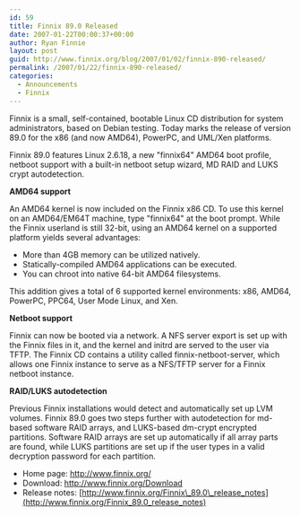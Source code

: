 ```yaml
---
id: 59
title: Finnix 89.0 Released
date: 2007-01-22T00:00:37+00:00
author: Ryan Finnie
layout: post
guid: http://www.finnix.org/blog/2007/01/02/finnix-890-released/
permalink: /2007/01/22/finnix-890-released/
categories:
  - Announcements
  - Finnix
---
```

Finnix is a small, self-contained, bootable Linux CD distribution for system administrators, based on Debian testing. Today marks the release of version 89.0 for the x86 (and now AMD64), PowerPC, and UML/Xen platforms.

Finnix 89.0 features Linux 2.6.18, a new "finnix64" AMD64 boot profile, netboot support with a built-in netboot setup wizard, MD RAID and LUKS crypt autodetection.

**AMD64 support**

An AMD64 kernel is now included on the Finnix x86 CD. To use this kernel on an AMD64/EM64T machine, type "finnix64" at the boot prompt. While the Finnix userland is still 32-bit, using an AMD64 kernel on a supported platform yields several advantages:

  * More than 4GB memory can be utilized natively.
  * Statically-compiled AMD64 applications can be executed.
  * You can chroot into native 64-bit AMD64 filesystems.

This addition gives a total of 6 supported kernel environments: x86, AMD64, PowerPC, PPC64, User Mode Linux, and Xen.

**Netboot support**

Finnix can now be booted via a network. A NFS server export is set up with the Finnix files in it, and the kernel and initrd are served to the user via TFTP. The Finnix CD contains a utility called finnix-netboot-server, which allows one Finnix instance to serve as a NFS/TFTP server for a Finnix netboot instance.

**RAID/LUKS autodetection**

Previous Finnix installations would detect and automatically set up LVM volumes. Finnix 89.0 goes two steps further with autodetection for md-based software RAID arrays, and LUKS-based dm-crypt encrypted partitions. Software RAID arrays are set up automatically if all array parts are found, while LUKS partitions are set up if the user types in a valid decryption password for each partition. 

  * Home page: <http://www.finnix.org/>
  * Download: <http://www.finnix.org/Download>
  * Release notes: [http://www.finnix.org/Finnix\_89.0\_release_notes](http://www.finnix.org/Finnix_89.0_release_notes)
